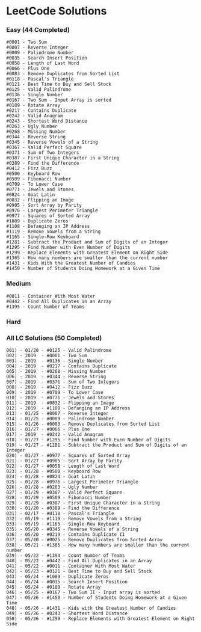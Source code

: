 # LeetCode Solutions

### Easy (44 Completed)

    #0001 - Two Sum
    #0007 - Reverse Integer
    #0009 - Palindrome Number
    #0035 - Search Insert Position
    #0058 - Length of Last Word
    #0066 - Plus One
    #0083 - Remove Duplicates from Sorted List
    #0118 - Pascal's Triangle
    #0121 - Best Time to Buy and Sell Stock
    #0125 - Valid Palindrome
    #0136 - Single Number
    #0167 - Two Sum - Input Array is sorted
    #0189 - Rotate Array
    #0217 - Contains Duplicate
    #0242 - Valid Anagram
    #0243 - Shortest Word Distance
    #0263 - Ugly Number
    #0268 - Missing Number
    #0344 - Reverse String
    #0345 - Reverse Vowels of a String
    #0367 - Valid Perfect Square
    #0371 - Sum of Two Integers
    #0387 - First Unique Character in a String
    #0389 - Find the Difference
    #0412 - Fizz Buzz
    #0500 - Keyboard Row
    #0509 - Fibonacci Number
    #0709 - To Lower Case
    #0771 - Jewels and Stones
    #0824 - Goat Latin
    #0832 - Flipping an Image
    #0905 - Sort Array by Parity
    #0976 - Largest Perimeter Triangle
    #0977 - Squares of Sorted Array
    #1089 - Duplicate Zeros
    #1108 - Defanging an IP Address
    #1119 - Remove Vowels from a String
    #1165 - Single-Row Keyboard
    #1281 - Subtract the Product and Sum of Digits of an Integer
    #1295 - Find Number with Even Number of Digits
    #1299 - Replace Elements with Greatest Element on Right Side
    #1365 - How many numbers are smaller than the current number
    #1431 - Kids With the Greatest Number of Candies
    #1450 - Number of Students Doing Homework at a Given Time

### Medium

    #0011 - Container With Most Water
    #0442 - Find All Duplicates in an Array
    #1395 - Count Number of Teams

### Hard


### All LC Solutions (50 Completed) 

    001) - 01/20 - #0125 - Valid Palindrome
    002) - 2019  - #0001 - Two Sum
    003) - 2019  - #0136 - Single Number
    004) - 2019  - #0217 - Contains Duplicate
    005) - 2019  - #0268 - Missing Number
    006) - 2019  - #0344 - Reverse String
    007) - 2019  - #0371 - Sum of Two Integers
    008) - 2019  - #0412 - Fizz Buzz
    009) - 2019  - #0709 - To Lower Case
    010) - 2019  - #0771 - Jewels and Stones
    011) - 2019  - #0832 - Flipping an Image
    012) - 2019  - #1108 - Defanging an IP Address
    013) - 01/25 - #0007 - Reverse Integer
    014) - 01/25 - #0009 - Palindrome Number
    015) - 01/26 - #0083 - Remove Duplicates from Sorted List
    016) - 01/27 - #0066 - Plus One
    017) - 2019  - #0242 - Valid Anagram
    018) - 01/27 - #1295 - Find Number with Even Number of Digits
    019) - 01/27 - #1281 - Subtract the Product and Sum of Digits of an Integer
    020) - 01/27 - #0977 - Squares of Sorted Array
    021) - 01/27 - #0905 - Sort Array by Parity
    022) - 01/27 - #0058 - Length of Last Word
    023) - 01/28 - #0500 - Keyboard Row
    024) - 01/28 - #0824 - Goat Latin
    025) - 01/28 - #0976 - Largest Perimeter Triangle
    026) - 01/28 - #0263 - Ugly Number
    027) - 01/29 - #0367 - Valid Perfect Square
    028) - 01/29 - #0509 - Fibonacci Number
    029) - 01/29 - #0387 - First Unique Character in a String
    030) - 01/20 - #0389 - Find the Difference
    031) - 02/17 - #0118 - Pascal's Triangle
    032) - 05/19 - #1119 - Remove Vowels from a String
    033) - 05/19 - #1165 - Single-Row Keyboard
    035) - 05/20 - #0345 - Reverse Vowels of a String
    036) - 05/20 - #0219 - Contains Duplicate II
    037) - 05/20 - #0025 - Remove Duplicates from Sorted Array
    038) - 05/21 - #1365 - How many numbers are smaller than the current number
    039) - 05/22 - #1394 - Count Number of Teams
    040) - 05/22 - #0442 - Find All Duplicates in an Array
    041) - 05/22 - #0011 - Container With Most Water
    042) - 05/23 - #0121 - Best Time to Buy and Sell Stock
    043) - 05/24 - #1089 - Duplicate Zeros
    044) - 05/24 - #0035 - Search Insert Position
    045) - 05/24 - #0189 - Rotate Array
    046) - 05/25 - #0167 - Two Sum II - Input array is sorted
    047) - 05/26 - #1450 - Number of Students Doing Homework at a Given Time
    048) - 05/26 - #1431 - Kids with the Greatest Number of Candies
    049) - 05/26 - #0243 - Shortest Word Distance
    050) - 05/26 - #1299 - Replace Elements with Greatest Element on Right Side

